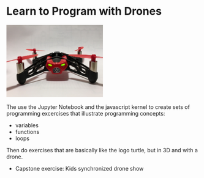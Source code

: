 # Learn to Program with Drones

<img src="images/parrot-drone.jpg" width="50%"/>


The use the Jupyter Notebook and the javascript kernel to create sets of programming excercises that illustrate programming concepts:

* variables
* functions
* loops

Then do exercises that are basically like the logo turtle, but in 3D and with a drone.

* Capstone exercise: Kids synchronized drone show
